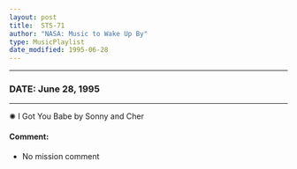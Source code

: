 ```yaml
---
layout: post
title:  STS-71
author: "NASA: Music to Wake Up By"
type: MusicPlaylist
date_modified: 1995-06-28
---
```


----
### DATE: June 28, 1995
----
✺ I Got You Babe by Sonny and Cher

#### Comment:
* No mission comment

